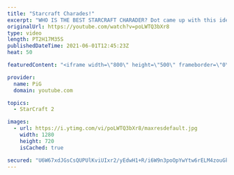 ```yaml
---
title: "Starcraft Charades!"
excerpt: "WHO IS THE BEST STARCRAFT CHARADER? Dot came up with this idea of Starcraft Charades and it turned out to be a blast! THE RULES: At certain points during a 1v1 we pause the game so that the players can play charades, with PiG as their guesser. The one with the least points is punished by the Wheel of"
originalUrl: https://youtube.com/watch?v=poLWTQ3bXr8
type: video
length: PT2H17M35S
publishedDateTime: 2021-06-01T12:45:23Z
heat: 50

featuredContent: "<iframe width=\"800\" height=\"500\" frameborder=\"0\" src=\"https://www.youtube.com/embed/poLWTQ3bXr8\" allow=\"accelerometer; autoplay; encrypted-media; gyroscope; picture-in-picture\" allowfullscreen></iframe>"

provider:
  name: PiG
  domain: youtube.com

topics:
  - StarCraft 2

images:
  - url: https://i.ytimg.com/vi/poLWTQ3bXr8/maxresdefault.jpg
    width: 1280
    height: 720
    isCached: true

secured: "U6W67xdJGsCsQUPUlKviUIxr2/yEdwH1+R/i6W9n3poOpYwYtw6rELM4zouGkZQIMHU2WyKAFGuEsv0kKxBibq4Q0hyjW99bD70pgQFYAcYXSThrVUKIrWOlQJpJj8/v1NM45UCsoiwjqmsw0K1spPeBbpjQ/LudOGm+Ha/yyRAVDjRMYuQTeRODGdI7/WhyJq8AFsfFQyUViC35vS+dvwdYAgQQYtWy9P+v9YZB1siT6a7bRY8wwb60TEQQp2xPt67e5MxQT++JJa7uasTp04ynmjl9PILiTl8AWUgAnhhDwNRTDg43Q9earXbY48v9+j7+pJ93IiM95lY5B6lm5blsMX4BgaStIxXR2hS2afR1rASfZ+kMS/c2u87CXH/hSilx7ol9vvU9Rk7sQ0Y6OI0h5tUlZQi5PUuVkD9Bess=;eT8XLh+KA1Ex6iw/NE7nFg=="
---
```


